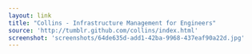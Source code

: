 ```yaml
---
layout: link
title: "Collins - Infrastructure Management for Engineers"
source: 'http://tumblr.github.com/collins/index.html'
screenshot: 'screenshots/64de635d-add1-42ba-9968-437eaf90a22d.jpg'
---
```


